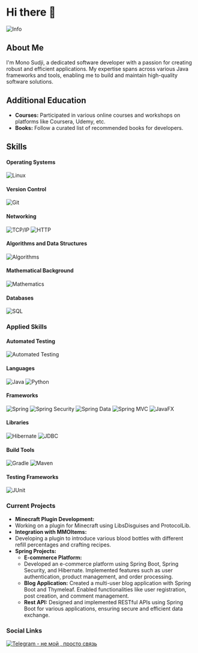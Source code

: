 # Hi there 👋
![Info](https://i.imgur.com/xUvRkrp.png) 

## About Me

I'm Mono Sudji, a dedicated software developer with a passion for creating robust and efficient applications. My expertise spans across various Java frameworks and tools, enabling me to build and maintain high-quality software solutions.

## Additional Education

- **Courses:** Participated in various online courses and workshops on platforms like Coursera, Udemy, etc.
- **Books:** Follow a curated list of recommended books for developers.

## Skills

#### Operating Systems
![Linux](https://img.shields.io/badge/OS-Linux-0E76A8?style=flat&logo=linux&logoColor=white)

#### Version Control
![Git](https://img.shields.io/badge/Version%20Control-Git-F05032?style=flat&logo=git&logoColor=white)

#### Networking
![TCP/IP](https://img.shields.io/badge/Networking-TCP%2FIP-0082FC?style=flat&logo=internet-explorer&logoColor=white)
![HTTP](https://img.shields.io/badge/Networking-HTTP-0082FC?style=flat&logo=internet-explorer&logoColor=white)

#### Algorithms and Data Structures
![Algorithms](https://img.shields.io/badge/Algorithms-Data%20Structures-0A6BC4?style=flat)

#### Mathematical Background
![Mathematics](https://img.shields.io/badge/Mathematics-Background-4D4D4D?style=flat&logo=math&logoColor=white)

#### Databases
![SQL](https://img.shields.io/badge/Database-SQL-003B57?style=flat&logo=sqlite&logoColor=white)

### Applied Skills

#### Automated Testing
![Automated Testing](https://img.shields.io/badge/Testing-Automated%20Testing-004B49?style=flat)

#### Languages
![Java](https://img.shields.io/badge/Language-Java-E34F26?style=flat&logo=java&logoColor=white)
![Python](https://img.shields.io/badge/Language-Python-3776AB?style=flat&logo=python&logoColor=white)

#### Frameworks
![Spring](https://img.shields.io/badge/Framework-Spring-6DB33F?style=flat&logo=spring&logoColor=white)
![Spring Security](https://img.shields.io/badge/Framework-Spring%20Security-6DB33F?style=flat&logo=spring&logoColor=white)
![Spring Data](https://img.shields.io/badge/Framework-Spring%20Data-6DB33F?style=flat&logo=spring&logoColor=white)
![Spring MVC](https://img.shields.io/badge/Framework-Spring%20MVC-6DB33F?style=flat&logo=spring&logoColor=white)
![JavaFX](https://img.shields.io/badge/Framework-JavaFX-007396?style=flat&logo=java&logoColor=white)

#### Libraries
![Hibernate](https://img.shields.io/badge/Library-Hibernate-3C0A4B?style=flat&logo=hibernate&logoColor=white)
![JDBC](https://img.shields.io/badge/Library-JDBC-F4B400?style=flat&logo=java&logoColor=white)

#### Build Tools
![Gradle](https://img.shields.io/badge/Build%20Tool-Gradle-02303A?style=flat&logo=gradle&logoColor=white)
![Maven](https://img.shields.io/badge/Build%20Tool-Maven-C71A36?style=flat&logo=maven&logoColor=white)

#### Testing Frameworks
![JUnit](https://img.shields.io/badge/Testing%20Framework-JUnit-25A162?style=flat&logo=junit&logoColor=white)


### Current Projects

- **Minecraft Plugin Development:**
-  Working on a plugin for Minecraft using LibsDisguises and ProtocolLib.
- **Integration with MMOItems:**
- Developing a plugin to introduce various blood bottles with different refill percentages and crafting recipes.
- **Spring Projects:** 
  - ****E-commerce Platform:****
  -  Developed an e-commerce platform using Spring Boot, Spring Security, and Hibernate. Implemented features such as user authentication, product management, and order processing.
  - ****Blog Application:**** Created a multi-user blog application with Spring Boot and Thymeleaf. Enabled functionalities like user registration, post creation, and comment management.
  - ****Rest API:**** Designed and implemented RESTful APIs using Spring Boot for various applications, ensuring secure and efficient data exchange.

### Social Links

[![Telegram - не мой , просто связь](https://img.shields.io/badge/Telegram-2CA5E0?style=for-the-badge&logo=telegram&logoColor=white)](https://t.me/Springggggggggg)

